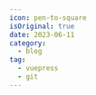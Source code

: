 ```yaml
---
icon: pen-to-square
isOriginal: true
date: 2023-06-11
category:
  - blog
tag:
  - vuepress
  - git
---
```


# 